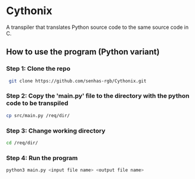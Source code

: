 # Cythonix
A transpiler that translates Python source code to the same source code in C.

## How to use the program (Python variant)
### Step 1: Clone the repo
```bash title="Repo clone"
 git clone https://github.com/senhas-rgb/Cythonix.git
```
### Step 2: Copy the 'main.py' file to the directory with the python code to be transpiled
```bash
cp src/main.py /req/dir/
```
### Step 3: Change working directory
```bash
cd /req/dir/
```
### Step 4: Run the program
```bash title="Program exec"
python3 main.py <input file name> <output file name>
```
